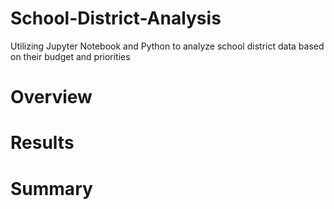 # School-District-Analysis
Utilizing Jupyter Notebook and Python to analyze school district data based on their budget and priorities

# Overview


# Results

# Summary
